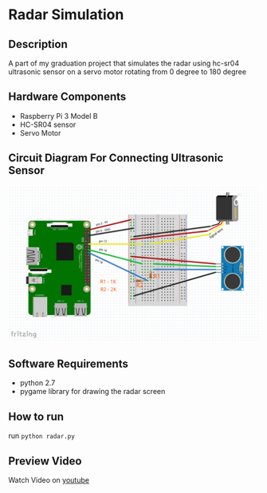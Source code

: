 # Radar Simulation

## Description
A part of my graduation project that simulates the radar using hc-sr04 ultrasonic sensor on a servo motor rotating from 0 degree to 180 degree

## Hardware Components
* Raspberry Pi 3 Model B
* HC-SR04 sensor
* Servo Motor

## Circuit Diagram For Connecting Ultrasonic Sensor
![Circuit Diagram](/circuit_diagram.png)

## Software Requirements
* python 2.7
* pygame library for drawing the radar screen

## How to run
run `python radar.py`

## Preview Video
Watch Video on [youtube](https://youtu.be/kzpTUnOJpF8)
